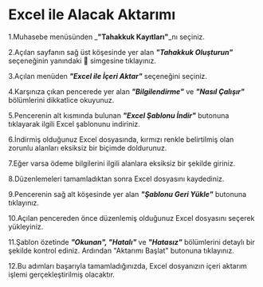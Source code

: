 # Excel ile Alacak Aktarımı

1.Muhasebe menüsünden _**"Tahakkuk Kayıtları"**_nı seçiniz.&#x20;

2.Açılan sayfanın sağ üst köşesinde yer alan _**"Tahakkuk Oluşturun"**_ seçeneğinin yanındaki 🔽 simgesine tıklayınız.&#x20;

3.Açılan menüden _**"Excel ile İçeri Aktar"**_ seçeneğini seçiniz.&#x20;

4.Karşınıza çıkan pencerede yer alan _**"Bilgilendirme"**_ ve _**"Nasıl Çalışır"**_ bölümlerini dikkatlice okuyunuz.&#x20;

5.Pencerenin alt kısmında bulunan _**"Excel Şablonu İndir"**_ butonuna tıklayarak ilgili Excel şablonunu indiriniz.&#x20;

6.İndirmiş olduğunuz Excel dosyasında, kırmızı renkle belirtilmiş olan zorunlu alanları eksiksiz bir biçimde doldurunuz.&#x20;

7.Eğer varsa ödeme bilgilerini ilgili alanlara eksiksiz bir şekilde giriniz.  &#x20;

8.Düzenlemeleri tamamladıktan sonra Excel dosyasını kaydediniz.&#x20;

9.Pencerenin sağ alt köşesinde yer alan _**"Şablonu Geri Yükle"**_ butonuna tıklayınız.&#x20;

10.Açılan pencereden önce düzenlemiş olduğunuz Excel dosyasını seçerek yükleyiniz.&#x20;

11.Şablon özetinde _**"Okunan", "Hatalı"**_ ve _**"Hatasız"**_ bölümlerini detaylı bir şekilde kontrol ediniz. Ardından "Aktarımı Başlat" butonuna tıklayınız.&#x20;

12.Bu adımları başarıyla tamamladığınızda, Excel dosyanızın içeri aktarım işlemi gerçekleştirilmiş olacaktır.

